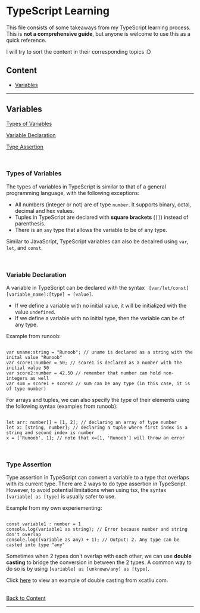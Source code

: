 <h1> TypeScript Learning </h1>
<p> This file consists of some takeaways from my TypeScript learning process. This is <b>not a comprehensive guide</b>, but anyone is welcome to use this as a quick reference.</p>
<p> I will try to sort the content in their corresponding topics :D</p>

<h2 id="content">Content</h2>
<ul>
    <li><a href="#variables">Variables</a></li>
</ul>
<hr/>

<!--------------------------------------------- Variables ----------------------------------------------------->

<h2 id="variables">Variables</h2>
<p><a href="#types-of-variables">Types of Variables</a></p>
<p><a href="#variable-declaration">Variable Declaration</a></p>
<p><a href="#type-assertion">Type Assertion</a></p>

<br/>
<h3 id="types-of-variables">Types of Variables</h3>
<p>The types of variables in TypeScript is similar to that of a general programming language, with the following exceptions:</p>
<ul>
	<li>All numbers (integer or not) are of type <code>number</code>. It supports binary, octal, decimal and hex values.</li>
    <li>Tuples in TypeScript are declared with <strong>square brackets</strong> (<code>[]</code>) instead of parenthesis.</li>
    <li>There is an <code>any</code> type that allows the variable to be of any type.</li>
</ul>
<p>Similar to JavaScript, TypeScript variables can also be decalred using <code>var</code>, <code>let</code>, and <code>const</code>.</p>

<br/>
<h3 id="variable-declaration">Variable Declaration</h3>
<p>A variable in TypeScript can be declared with the syntax <code> [var/let/const] [variable_name]:[type] = [value]</code>. </p>
<ul>
    <li>If we define a variable with no initial value, it will be initialized with the value <code>undefined</code>.</li>
    <li>If we define a variable with no initial type, then the variable can be of any type.</li>
</ul>
<p>Example from runoob:</p>
<pre><code>
var uname:string = "Runoob"; // uname is declared as a string with the inital value "Runoob"
var score1:number = 50; // score1 is declared as a number with the initial value 50
var score2:number = 42.50 // remember that number can hold non-integers as well
var sum = score1 + score2 // sum can be any type (in this case, it is of type number)
</code></pre>
<p>For arrays and tuples, we can also specify the type of their elements using the following syntax (examples from runoob): </p>
<pre><code>
let arr: number[] = [1, 2]; // declaring an array of type number
let x: [string, number]; // declaring a tuple where first index is a string and second index is number
x = ['Runoob', 1]; // note that x=[1, 'Runoob'] will throw an error
</code></pre>

<br/>
<h3 id="type-assertion">Type Assertion</h3>
<p>Type assertion in TypeScript can convert a variable to a type that overlaps with its current type. There are 2 ways to do type assertion in TypeScript. However, to avoid potential limitations when using tsx, the syntax <code>[variable] as [type]</code> is usually safer to use.</p>
<p>Example from my own experiementing:</p>
<pre><code>
const variable1 : number = 1
console.log(variable1 as string); // Error because number and string don't overlap
console.log((variable as any) + 1); // Output: 2. Any type can be casted into type "any"
</code></pre>
<p>Sometimes when 2 types don't overlap with each other, we can use <strong>double casting</strong> to bridge the conversion in between the 2 types. A common way to do so is by using <code>[variable] as [unknown/any] as [type]</code>.</p>
<p>Click <a href="https://github.com/YiyueMaggieMao/learning/blob/master/TypeScript/examples/double-casting.ts">here</a> to view an example of double casting from xcatliu.com.</p>

<br/>
<a href="#content">Back to Content</a>

<hr/>